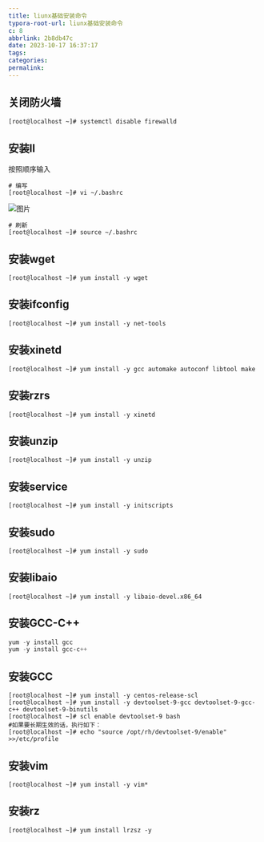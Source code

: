 ```yaml
---
title: liunx基础安装命令
typora-root-url: liunx基础安装命令
c: 8
abbrlink: 2b8db47c
date: 2023-10-17 16:37:17
tags:
categories:
permalink:
---
```




## 关闭防火墙

```xml
[root@localhost ~]# systemctl disable firewalld
```

## 安装ll

按照顺序输入

```plain
# 编写
[root@localhost ~]# vi ~/.bashrc
```

![图片](./clip_image002.jpg)

```plain
# 刷新
[root@localhost ~]# source ~/.bashrc
```

## 安装wget

```plain
[root@localhost ~]# yum install -y wget
```

## 安装ifconfig

```plain
[root@localhost ~]# yum install -y net-tools
```

## 安装xinetd

```plain
[root@localhost ~]# yum install -y gcc automake autoconf libtool make
```

## 安装rzrs

```plain
[root@localhost ~]# yum install -y xinetd
```

## 安装unzip

```plain
[root@localhost ~]# yum install -y unzip
```

## 安装service

```plain
[root@localhost ~]# yum install -y initscripts

```

## 安装sudo

```plain
[root@localhost ~]# yum install -y sudo

```

## 安装libaio

```plain
[root@localhost ~]# yum install -y libaio-devel.x86_64

```

## 安装GCC-C++

```powershell
yum -y install gcc
yum -y install gcc-c++

```

## 安装GCC

```plain
[root@localhost ~]# yum install -y centos-release-scl
[root@localhost ~]# yum install -y devtoolset-9-gcc devtoolset-9-gcc-c++ devtoolset-9-binutils
[root@localhost ~]# scl enable devtoolset-9 bash
#如果要长期生效的话，执行如下：
[root@localhost ~]# echo "source /opt/rh/devtoolset-9/enable" >>/etc/profile

```

## 安装vim

```plain
[root@localhost ~]# yum install -y vim*

```

## 安装rz

```plain
[root@localhost ~]# yum install lrzsz -y

```

